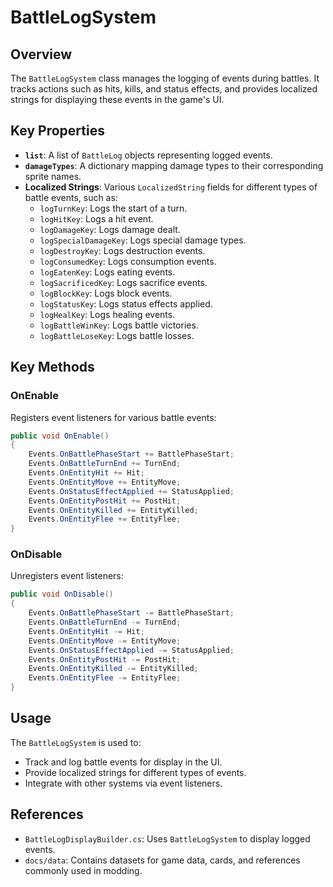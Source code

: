 # BattleLogSystem

## Overview
The `BattleLogSystem` class manages the logging of events during battles. It tracks actions such as hits, kills, and status effects, and provides localized strings for displaying these events in the game's UI.

## Key Properties
- **`list`**: A list of `BattleLog` objects representing logged events.
- **`damageTypes`**: A dictionary mapping damage types to their corresponding sprite names.
- **Localized Strings**: Various `LocalizedString` fields for different types of battle events, such as:
  - `logTurnKey`: Logs the start of a turn.
  - `logHitKey`: Logs a hit event.
  - `logDamageKey`: Logs damage dealt.
  - `logSpecialDamageKey`: Logs special damage types.
  - `logDestroyKey`: Logs destruction events.
  - `logConsumedKey`: Logs consumption events.
  - `logEatenKey`: Logs eating events.
  - `logSacrificedKey`: Logs sacrifice events.
  - `logBlockKey`: Logs block events.
  - `logStatusKey`: Logs status effects applied.
  - `logHealKey`: Logs healing events.
  - `logBattleWinKey`: Logs battle victories.
  - `logBattleLoseKey`: Logs battle losses.

## Key Methods

### OnEnable
Registers event listeners for various battle events:
```csharp
public void OnEnable()
{
    Events.OnBattlePhaseStart += BattlePhaseStart;
    Events.OnBattleTurnEnd += TurnEnd;
    Events.OnEntityHit += Hit;
    Events.OnEntityMove += EntityMove;
    Events.OnStatusEffectApplied += StatusApplied;
    Events.OnEntityPostHit += PostHit;
    Events.OnEntityKilled += EntityKilled;
    Events.OnEntityFlee += EntityFlee;
}
```

### OnDisable
Unregisters event listeners:
```csharp
public void OnDisable()
{
    Events.OnBattlePhaseStart -= BattlePhaseStart;
    Events.OnBattleTurnEnd -= TurnEnd;
    Events.OnEntityHit -= Hit;
    Events.OnEntityMove -= EntityMove;
    Events.OnStatusEffectApplied -= StatusApplied;
    Events.OnEntityPostHit -= PostHit;
    Events.OnEntityKilled -= EntityKilled;
    Events.OnEntityFlee -= EntityFlee;
}
```

## Usage
The `BattleLogSystem` is used to:
- Track and log battle events for display in the UI.
- Provide localized strings for different types of events.
- Integrate with other systems via event listeners.

## References
- `BattleLogDisplayBuilder.cs`: Uses `BattleLogSystem` to display logged events.
- `docs/data`: Contains datasets for game data, cards, and references commonly used in modding.